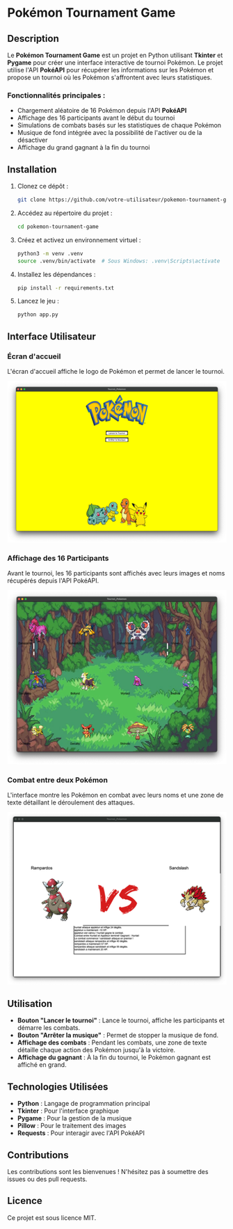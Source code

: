 # Pokémon Tournament Game

## Description

Le **Pokémon Tournament Game** est un projet en Python utilisant **Tkinter** et **Pygame** pour créer une interface interactive de tournoi Pokémon. Le projet utilise l'API **PokéAPI** pour récupérer les informations sur les Pokémon et propose un tournoi où les Pokémon s'affrontent avec leurs statistiques.

### Fonctionnalités principales :

- Chargement aléatoire de 16 Pokémon depuis l'API **PokéAPI**
- Affichage des 16 participants avant le début du tournoi
- Simulations de combats basés sur les statistiques de chaque Pokémon
- Musique de fond intégrée avec la possibilité de l'activer ou de la désactiver
- Affichage du grand gagnant à la fin du tournoi

## Installation

1. Clonez ce dépôt :

   ```bash
   git clone https://github.com/votre-utilisateur/pokemon-tournament-game.git
   ```

2. Accédez au répertoire du projet :

   ```bash
   cd pokemon-tournament-game
   ```

3. Créez et activez un environnement virtuel :

   ```bash
   python3 -m venv .venv
   source .venv/bin/activate  # Sous Windows: .venv\Scripts\activate
   ```

4. Installez les dépendances :

   ```bash
   pip install -r requirements.txt
   ```

5. Lancez le jeu :
   ```bash
   python app.py
   ```

## Interface Utilisateur

### Écran d'accueil

L'écran d'accueil affiche le logo de Pokémon et permet de lancer le tournoi.

![Accueil](img-read-me/image_one.png)

### Affichage des 16 Participants

Avant le tournoi, les 16 participants sont affichés avec leurs images et noms récupérés depuis l'API PokéAPI.

![Participants](img-read-me/image_two.png)

### Combat entre deux Pokémon

L'interface montre les Pokémon en combat avec leurs noms et une zone de texte détaillant le déroulement des attaques.

![Combat](img-read-me/image-three.png)

## Utilisation

- **Bouton "Lancer le tournoi"** : Lance le tournoi, affiche les participants et démarre les combats.
- **Bouton "Arrêter la musique"** : Permet de stopper la musique de fond.
- **Affichage des combats** : Pendant les combats, une zone de texte détaille chaque action des Pokémon jusqu'à la victoire.
- **Affichage du gagnant** : À la fin du tournoi, le Pokémon gagnant est affiché en grand.

## Technologies Utilisées

- **Python** : Langage de programmation principal
- **Tkinter** : Pour l'interface graphique
- **Pygame** : Pour la gestion de la musique
- **Pillow** : Pour le traitement des images
- **Requests** : Pour interagir avec l'API PokéAPI

## Contributions

Les contributions sont les bienvenues ! N'hésitez pas à soumettre des issues ou des pull requests.

## Licence

Ce projet est sous licence MIT.
